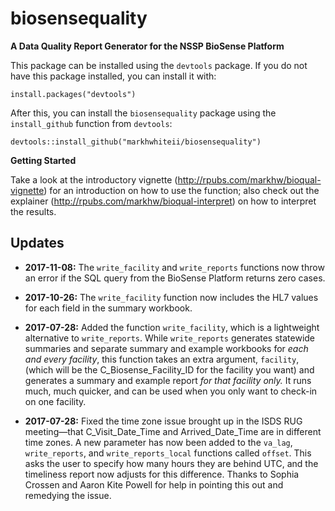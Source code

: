 # biosensequality
**A Data Quality Report Generator for the NSSP BioSense Platform**

This package can be installed using the `devtools` package. If you do not have this package installed, you can install it with:

`install.packages("devtools")`

After this, you can install the `biosensequality` package using the `install_github` function from `devtools`:

`devtools::install_github("markhwhiteii/biosensequality")`

**Getting Started**

Take a look at the introductory vignette (http://rpubs.com/markhw/bioqual-vignette) for an introduction on how to use the function; also check out the explainer (http://rpubs.com/markhw/bioqual-interpret) on how to interpret the results.


## Updates
* **2017-11-08:** The `write_facility` and `write_reports` functions now throw an error if the SQL query from the BioSense Platform returns zero cases.

* **2017-10-26:** The `write_facility` function now includes the HL7 values for each field in the summary workbook.

* **2017-07-28:** Added the function `write_facility`, which is a lightweight alternative to `write_reports`. While `write_reports` generates statewide summaries and separate summary and example workbooks for *each and every facility*, this function takes an extra argument, `facility`, (which will be the C_Biosense_Facility_ID for the facility you want) and generates a summary and example report *for that facility only.* It runs much, much quicker, and can be used when you only want to check-in on one facility.

* **2017-07-28:** Fixed the time zone issue brought up in the ISDS RUG meeting—that C_Visit_Date_Time and Arrived_Date_Time are in different time zones. A new parameter has now been added to the `va_lag`, `write_reports`, and `write_reports_local` functions called `offset`. This asks the user to specify how many hours they are behind UTC, and the timeliness report now adjusts for this difference. Thanks to Sophia Crossen and Aaron Kite Powell for help in pointing this out and remedying the issue.
